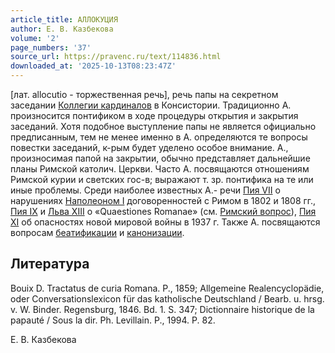 ```yaml
---
article_title: АЛЛОКУЦИЯ
author: Е. В. Казбекова
volume: '2'
page_numbers: '37'
source_url: https://pravenc.ru/text/114836.html
downloaded_at: '2025-10-13T08:23:47Z'
---
```


[лат. allocutio - торжественная речь], речь папы на секретном заседании [Коллегии кардиналов](<https://pravenc.ru/text/Коллегии кардиналов.html>) в Консистории. Традиционно А. произносится понтификом в ходе процедуры открытия и закрытия заседаний. Хотя подобное выступление папы не является официально предписанным, тем не менее именно в А. определяются те вопросы повестки заседаний, к-рым будет уделено особое внимание. А., произносимая папой на закрытии, обычно представляет дальнейшие планы Римской католич. Церкви. Часто А. посвящаются отношениям Римской курии и светских гос-в; выражают т. зр. понтифика на те или иные проблемы. Среди наиболее известных А.- речи [Пия VII](<https://pravenc.ru/text/Пий VII.html>) о нарушениях [Наполеоном I](<https://pravenc.ru/text/Наполеоном I.html>) договоренностей с Римом в 1802 и 1808 гг., [Пия IX](<https://pravenc.ru/text/Пий IX.html>) и [Льва XIII](<https://pravenc.ru/text/Лев XIII.html>) о «Quaestiones Romanae» (см. [Римский вопрос](<https://pravenc.ru/text/Римский вопрос.html>)), [Пия XI](<https://pravenc.ru/text/Пий XI.html>) об опасностях новой мировой войны в 1937 г. Также А. посвящаются вопросам [беатификации](https://pravenc.ru/text/беатификации.html) и [канонизации](https://pravenc.ru/text/канонизации.html).

## Литература

Bouix D. Tractatus de curia Romana. P., 1859; Allgemeine Realencyclopädie, oder Conversationslexicon für das katholische Deutschland / Bearb. u. hrsg. v. W. Binder. Regensburg, 1846. Bd. 1. S. 347; Dictionnaire historique de la papauté / Sous la dir. Ph. Levillain. P., 1994. P. 82.

Е. В. Казбекова

